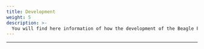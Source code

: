 ```yaml
---
title: Development
weight: 5
description: >-
  You will find here information of how the development of the Beagle Flutter is going.
---
```


---

<!-- todo -->
